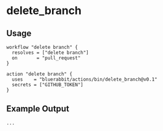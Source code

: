 # delete_branch

## Usage

```workflow
workflow "delete branch" {
  resolves = ["delete branch"]
  on       = "pull_request"
}

action "delete branch" {
  uses    = "bluerabbit/actions/bin/delete_branch@v0.1"
  secrets = ["GITHUB_TOKEN"]
}
```

## Example Output

```
...
```
